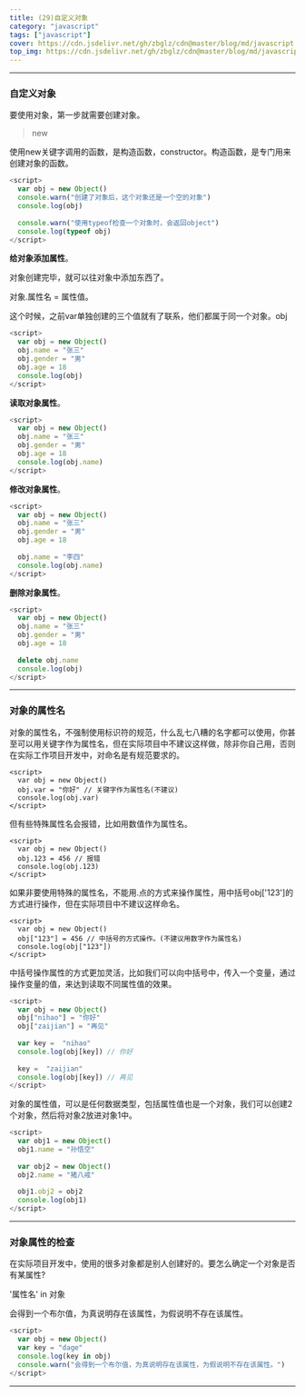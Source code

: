 ```yaml
---
title: (29)自定义对象
category: "javascript"
tags: ["javascript"]
cover: https://cdn.jsdelivr.net/gh/zbglz/cdn@master/blog/md/javascript.svg
top_img: https://cdn.jsdelivr.net/gh/zbglz/cdn@master/blog/md/javascript.svg
---
```


***

### 自定义对象


要使用对象，第一步就需要创建对象。

> new

使用new关键字调用的函数，是构造函数，constructor。构造函数，是专门用来创建对象的函数。


```js js
<script>
  var obj = new Object()
  console.warn("创建了对象后，这个对象还是一个空的对象")
  console.log(obj)
  
  console.warn("使用typeof检查一个对象时，会返回object")
  console.log(typeof obj)
</script>
```

**给对象添加属性**。

对象创建完毕，就可以往对象中添加东西了。

对象.属性名 = 属性值。

这个时候，之前var单独创建的三个值就有了联系，他们都属于同一个对象。obj


```js js
<script>
  var obj = new Object()
  obj.name = "张三"
  obj.gender = "男"
  obj.age = 18
  console.log(obj)
</script>
```

**读取对象属性**。

```js js
<script>
  var obj = new Object()
  obj.name = "张三"
  obj.gender = "男"
  obj.age = 18
  console.log(obj.name)
</script>
```

**修改对象属性**。

```js js
<script>
  var obj = new Object()
  obj.name = "张三"
  obj.gender = "男"
  obj.age = 18
  
  obj.name = "李四"
  console.log(obj.name)
</script>
```

**删除对象属性**。

```js js
<script>
  var obj = new Object()
  obj.name = "张三"
  obj.gender = "男"
  obj.age = 18
  
  delete obj.name
  console.log(obj)
</script>
```

***

### 对象的属性名

对象的属性名，不强制使用标识符的规范，什么乱七八糟的名字都可以使用，你甚至可以用关键字作为属性名，但在实际项目中不建议这样做，除非你自己用，否则在实际工作项目开发中，对命名是有规范要求的。


    <script>
      var obj = new Object()
      obj.var = "你好" // 关键字作为属性名(不建议)
      console.log(obj.var)
    </script>


但有些特殊属性名会报错，比如用数值作为属性名。


    <script>
      var obj = new Object()
      obj.123 = 456 // 报错
      console.log(obj.123)
    </script>


如果非要使用特殊的属性名，不能用.点的方式来操作属性，用中括号obj['123']的方式进行操作，但在实际项目中不建议这样命名。


    <script>
      var obj = new Object()
      obj["123"] = 456 // 中括号的方式操作。(不建议用数字作为属性名)
      console.log(obj["123"])
    </script>


中括号操作属性的方式更加灵活，比如我们可以向中括号中，传入一个变量，通过操作变量的值，来达到读取不同属性值的效果。


```js js
<script>
  var obj = new Object()
  obj["nihao"] = "你好"
  obj["zaijian"] = "再见"
  
  var key =  "nihao"
  console.log(obj[key]) // 你好
  
  key =  "zaijian"
  console.log(obj[key]) // 再见
</script>
```


对象的属性值，可以是任何数据类型，包括属性值也是一个对象，我们可以创建2个对象，然后将对象2放进对象1中。


```js js
<script>
  var obj1 = new Object()
  obj1.name = "孙悟空"
  
  var obj2 = new Object()
  obj2.name = "猪八戒"
  
  obj1.obj2 = obj2
  console.log(obj1)
</script>
```


***

### 对象属性的检查

在实际项目开发中，使用的很多对象都是别人创建好的。要怎么确定一个对象是否有某属性?

'属性名' in 对象

会得到一个布尔值，为真说明存在该属性，为假说明不存在该属性。


```js js
<script>
  var obj = new Object()
  var key = "dage"
  console.log(key in obj)
  console.warn("会得到一个布尔值，为真说明存在该属性，为假说明不存在该属性。")
</script>
```


***

